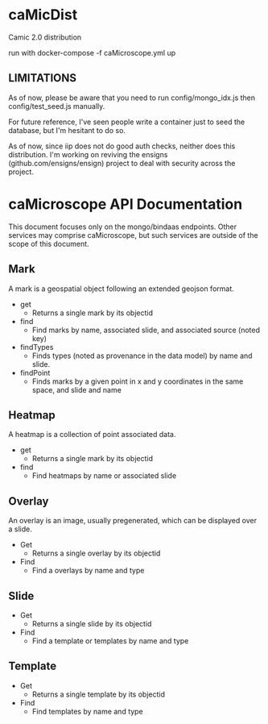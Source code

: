 # caMicDist
Camic 2.0 distribution

run with docker-compose -f caMicroscope.yml up

## LIMITATIONS
As of now, please be aware that you need to run config/mongo_idx.js then config/test_seed.js manually.

For future reference, I've seen people write a container just to seed the database, but I'm hesitant to do so.

As of now, since iip does not do good auth checks, neither does this distribution. I'm working on reviving the ensigns (github.com/ensigns/ensign) project to deal with security across the project.



# caMicroscope API Documentation

This document focuses only on the mongo/bindaas endpoints. Other services may comprise caMicroscope, but such services are outside of the scope of this document.

## Mark

A mark is a geospatial object following an extended geojson format.

- get
  - Returns a single mark by its objectid
- find
  - Find marks by name, associated slide, and associated source (noted key)
- findTypes
  - Finds types (noted as provenance in the data model) by name and slide.
- findPoint
  - Finds marks by a given point in x and y coordinates in the same space, and slide and name

## Heatmap

  A heatmap is a collection of point associated data.

  - get
    - Returns a single mark by its objectid
  - find
    - Find heatmaps by name or associated slide


## Overlay

An overlay is an image, usually pregenerated, which can be displayed over a slide.

- Get
  - Returns a single overlay by its objectid
- Find
  - Find a overlays by name and type

## Slide

- Get
  - Returns a single slide by its objectid
- Find
  - Find a template or templates by name and type

## Template

- Get
  - Returns a single template by its objectid
- Find
  - Find templates by name and type
